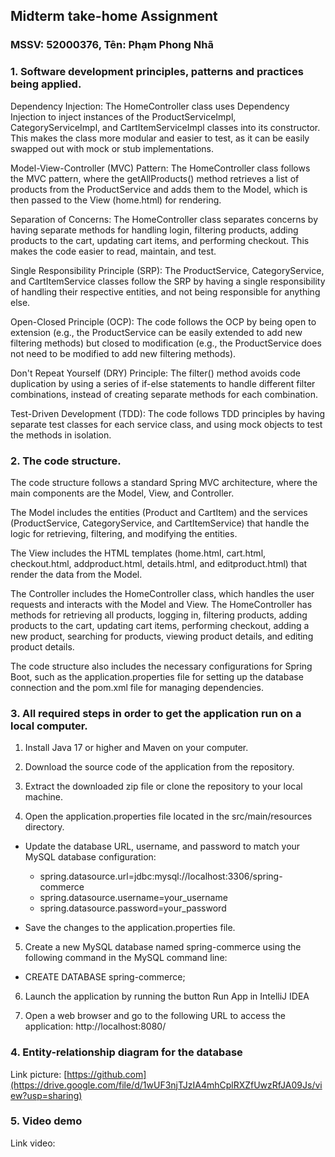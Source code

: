 ## Midterm take-home Assignment
### MSSV: 52000376, Tên: Phạm Phong Nhã
### 1. Software development principles, patterns and practices being applied.
Dependency Injection: The HomeController class uses Dependency Injection to inject instances of the ProductServiceImpl, CategoryServiceImpl, and CartItemServiceImpl classes into its constructor. This makes the class more modular and easier to test, as it can be easily swapped out with mock or stub implementations.

Model-View-Controller (MVC) Pattern: The HomeController class follows the MVC pattern, where the getAllProducts() method retrieves a list of products from the ProductService and adds them to the Model, which is then passed to the View (home.html) for rendering.

Separation of Concerns: The HomeController class separates concerns by having separate methods for handling login, filtering products, adding products to the cart, updating cart items, and performing checkout. This makes the code easier to read, maintain, and test.

Single Responsibility Principle (SRP): The ProductService, CategoryService, and CartItemService classes follow the SRP by having a single responsibility of handling their respective entities, and not being responsible for anything else.

Open-Closed Principle (OCP): The code follows the OCP by being open to extension (e.g., the ProductService can be easily extended to add new filtering methods) but closed to modification (e.g., the ProductService does not need to be modified to add new filtering methods).

Don't Repeat Yourself (DRY) Principle: The filter() method avoids code duplication by using a series of if-else statements to handle different filter combinations, instead of creating separate methods for each combination.

Test-Driven Development (TDD): The code follows TDD principles by having separate test classes for each service class, and using mock objects to test the methods in isolation.

### 2. The code structure.
The code structure follows a standard Spring MVC architecture, where the main components are the Model, View, and Controller.

The Model includes the entities (Product and CartItem) and the services (ProductService, CategoryService, and CartItemService) that handle the logic for retrieving, filtering, and modifying the entities.

The View includes the HTML templates (home.html, cart.html, checkout.html, addproduct.html, details.html, and editproduct.html) that render the data from the Model.

The Controller includes the HomeController class, which handles the user requests and interacts with the Model and View. The HomeController has methods for retrieving all products, logging in, filtering products, adding products to the cart, updating cart items, performing checkout, adding a new product, searching for products, viewing product details, and editing product details.

The code structure also includes the necessary configurations for Spring Boot, such as the application.properties file for setting up the database connection and the pom.xml file for managing dependencies.

### 3. All required steps in order to get the application run on a local computer.
1. Install Java 17 or higher and Maven on your computer.

2. Download the source code of the application from the repository.

3. Extract the downloaded zip file or clone the repository to your local machine.

4. Open the application.properties file located in the src/main/resources directory.

  - Update the database URL, username, and password to match your MySQL database configuration:

    - spring.datasource.url=jdbc:mysql://localhost:3306/spring-commerce
    - spring.datasource.username=your_username
    - spring.datasource.password=your_password
  - Save the changes to the application.properties file.

5. Create a new MySQL database named spring-commerce using the following command in the MySQL command line:

  - CREATE DATABASE spring-commerce;
6. Launch the application by running the button Run App in IntelliJ IDEA

7. Open a web browser and go to the following URL to access the application:
http://localhost:8080/

### 4. Entity-relationship diagram for the database
Link picture: [https://github.com](https://drive.google.com/file/d/1wUF3njTJzIA4mhCplRXZfUwzRfJA09Js/view?usp=sharing)

### 5. Video demo 
Link video: 

